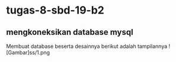 # tugas-8-sbd-19-b2
## mengkoneksikan database mysql


Membuat database beserta desainnya
berikut adalah tampilannya
![Gambar]ss/1.png
